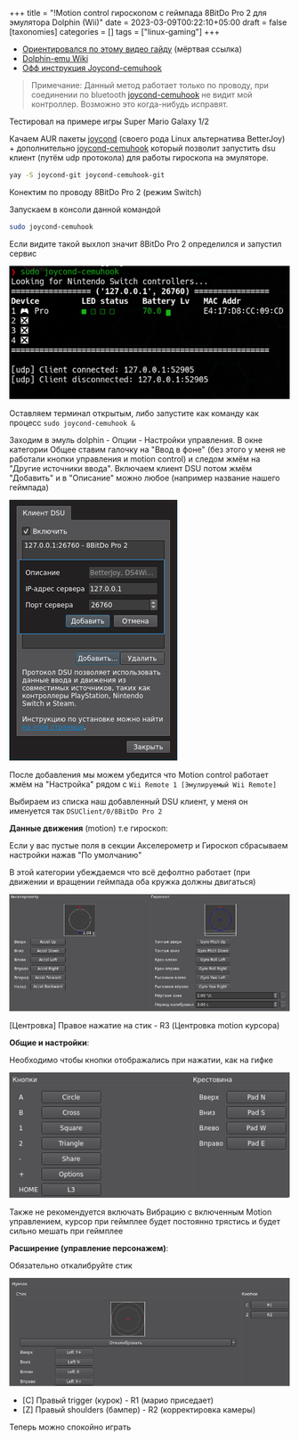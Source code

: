 +++
title = "!Motion control гироскопом с геймпада 8BitDo Pro 2 для эмулятора Dolphin (Wii)"
date = 2023-03-09T00:22:10+05:00
draft = false
[taxonomies]
categories = []
tags = ["linux-gaming"]
+++

- [Ориентировался по этому видео гайду](https://www.youtube.com/watch?v=nx5ppsALrC8) (мёртвая ссылка)
- [Dolphin-emu Wiki](https://wiki.dolphin-emu.org/index.php?title=DSU_Client#Linux)
- [Офф инструкция Joycond-cemuhook](https://github.com/joaorb64/joycond-cemuhook/wiki#Dolphin)

> Примечание: Данный метод работает только по проводу, при соединении по bluetooth [joycond-cemuhook](https://aur.archlinux.org/packages/joycond-cemuhook-git) не видит мой контроллер. Возможно это когда-нибудь исправят.

Тестировал на примере игры Super Mario Galaxy 1/2

Качаем AUR пакеты [joycond](https://aur.archlinux.org/packages/joycond-git) (своего рода Linux альтернатива BetterJoy) + дополнительно [joycond-cemuhook](https://aur.archlinux.org/packages/joycond-cemuhook-git) который позволит запустить dsu клиент (путём udp протокола) для работы гироскопа на эмуляторе.

```sh
yay -S joycond-git joycond-cemuhook-git
```

Конектим по проводу 8BitDo Pro 2 (режим Switch)

Запускаем в консоли данной командой

```sh
sudo joycond-cemuhook
```

Если видите такой выхлоп значит 8BitDo Pro 2 определился и запустил сервис

![](/images/gyro-8bitdo-pro2-on-dolphin-wii/Screenshot_20230315_170415.png)

Оставляем терминал открытым, либо запустите как команду как процесс `sudo joycond-cemuhook &`

Заходим в эмуль dolphin - Опции - Настройки управления. В окне категории Общее ставим галочку на "Ввод в фоне" (без этого у меня не работали кнопки управления и motion control) и следом жмём на "Другие источники ввода". Включаем клиент DSU потом жмём "Добавить" и в "Описание" можно любое (например название нашего геймпада)

![](/images/gyro-8bitdo-pro2-on-dolphin-wii/Gyro-Motion-Control-Dolphin-Wii-Mario-Galaxy-2.png)

После добавления мы можем убедится что Motion control работает жмём на "Настройка" рядом с `Wii Remote 1 [Эмулируемый Wii Remote]`

Выбираем из списка наш добавленный DSU клиент, у меня он именуется так `DSUClient/0/8BitDo Pro 2`

**Данные движения** (motion) т.е гироскоп:

Если у вас пустые поля в секции Акселерометр и Гироскоп сбрасываем настройки нажав "По умолчанию"

В этой категории убеждаемся что всё дефолтно работает (при движении и вращении геймпада оба кружка должны двигаться)

![](/images/gyro-8bitdo-pro2-on-dolphin-wii/Gyro-Motion-Control-Dolphin-Wii-Mario-Galaxy.gif)

[Центровка] Правое нажатие на стик - R3 (Центровка motion курсора)

**Общие и настройки**:

Необходимо чтобы кнопки отображались при нажатии, как на гифке

![](/images/gyro-8bitdo-pro2-on-dolphin-wii/Gyro-Motion-Control-Dolphin-Wii-Mario-Galaxy-1.gif)

Также не рекомендуется включать Вибрацию с включенным Motion управлением, курсор при геймплее будет постоянно трястись и будет сильно мешать при геймплее

**Расширение (управление персонажем)**:

Обязательно откалибруйте стик

![](/images/gyro-8bitdo-pro2-on-dolphin-wii/stick-calibration.png)

- [C] Правый trigger (курок) - R1 (марио приседает)
- [Z] Правый shoulders (бампер) - R2 (корректировка камеры)

Теперь можно спокойно играть
